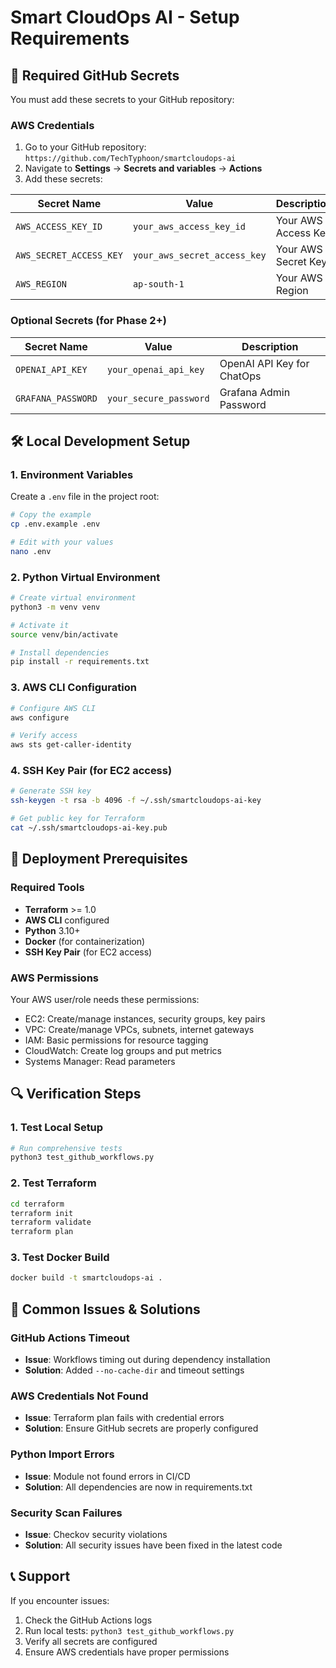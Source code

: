 # Smart CloudOps AI - Setup Requirements

## 🔑 Required GitHub Secrets

You must add these secrets to your GitHub repository:

### **AWS Credentials**
1. Go to your GitHub repository: `https://github.com/TechTyphoon/smartcloudops-ai`
2. Navigate to **Settings** → **Secrets and variables** → **Actions**
3. Add these secrets:

| Secret Name | Value | Description |
|-------------|-------|-------------|
| `AWS_ACCESS_KEY_ID` | `your_aws_access_key_id` | Your AWS Access Key |
| `AWS_SECRET_ACCESS_KEY` | `your_aws_secret_access_key` | Your AWS Secret Key |
| `AWS_REGION` | `ap-south-1` | Your AWS Region |

### **Optional Secrets (for Phase 2+)**
| Secret Name | Value | Description |
|-------------|-------|-------------|
| `OPENAI_API_KEY` | `your_openai_api_key` | OpenAI API Key for ChatOps |
| `GRAFANA_PASSWORD` | `your_secure_password` | Grafana Admin Password |

## 🛠️ Local Development Setup

### **1. Environment Variables**
Create a `.env` file in the project root:

```bash
# Copy the example
cp .env.example .env

# Edit with your values
nano .env
```

### **2. Python Virtual Environment**
```bash
# Create virtual environment
python3 -m venv venv

# Activate it
source venv/bin/activate

# Install dependencies
pip install -r requirements.txt
```

### **3. AWS CLI Configuration**
```bash
# Configure AWS CLI
aws configure

# Verify access
aws sts get-caller-identity
```

### **4. SSH Key Pair (for EC2 access)**
```bash
# Generate SSH key
ssh-keygen -t rsa -b 4096 -f ~/.ssh/smartcloudops-ai-key

# Get public key for Terraform
cat ~/.ssh/smartcloudops-ai-key.pub
```

## 🚀 Deployment Prerequisites

### **Required Tools**
- **Terraform** >= 1.0
- **AWS CLI** configured
- **Python** 3.10+
- **Docker** (for containerization)
- **SSH Key Pair** (for EC2 access)

### **AWS Permissions**
Your AWS user/role needs these permissions:
- EC2: Create/manage instances, security groups, key pairs
- VPC: Create/manage VPCs, subnets, internet gateways
- IAM: Basic permissions for resource tagging
- CloudWatch: Create log groups and put metrics
- Systems Manager: Read parameters

## 🔍 Verification Steps

### **1. Test Local Setup**
```bash
# Run comprehensive tests
python3 test_github_workflows.py
```

### **2. Test Terraform**
```bash
cd terraform
terraform init
terraform validate
terraform plan
```

### **3. Test Docker Build**
```bash
docker build -t smartcloudops-ai .
```

## 🚨 Common Issues & Solutions

### **GitHub Actions Timeout**
- **Issue**: Workflows timing out during dependency installation
- **Solution**: Added `--no-cache-dir` and timeout settings

### **AWS Credentials Not Found**
- **Issue**: Terraform plan fails with credential errors
- **Solution**: Ensure GitHub secrets are properly configured

### **Python Import Errors**
- **Issue**: Module not found errors in CI/CD
- **Solution**: All dependencies are now in requirements.txt

### **Security Scan Failures**
- **Issue**: Checkov security violations
- **Solution**: All security issues have been fixed in the latest code

## 📞 Support

If you encounter issues:
1. Check the GitHub Actions logs
2. Run local tests: `python3 test_github_workflows.py`
3. Verify all secrets are configured
4. Ensure AWS credentials have proper permissions 